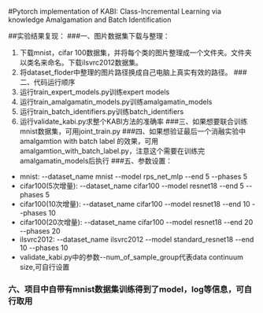 
#Pytorch implementation of KABI: Class-Incremental Learning via knowledge Amalgamation and Batch Identification


##实验结果复现：
###一、图片数据集下载与整理： 
  1. 下载mnist，cifar 100数据集，并将每个类的图片整理成一个文件夹。文件夹以类名来命名。下载ilsvrc2012数据集。
  2. 将dataset_floder中整理的图片路径换成自己电脑上真实有效的路径。
###二、代码运行顺序
  1. 运行train_expert_models.py训练expert models
  2. 运行train_amalgamatin_models.py训练amalgamatin_models
  3. 运行train_batch_identifiers.py训练batch_identifiers
  4. 运行validate_kabi.py求整个KABI方法的准确率
###三、如果想要联合训练mnist数据集，可用joint_train.py
###四、如果想验证最后一个消融实验中amalgamtion with batch label 的效果，可用amalgamtion_with_batch_label.py，注意这个需要在训练完amalgamatin_models后执行
###五、参数设置：
- mnist:    --dataset_name mnist --model rps_net_mlp --end 5 --phases 5
- cifar100(5次增量):    --dataset_name cifar100 --model resnet18 --end 5 --phases 5
- cifar100(10次增量):    --dataset_name cifar100 --model resnet18 --end 10 --phases 10
- cifar100(20次增量):    --dataset_name cifar100 --model resnet18 --end 20 --phases 20
- ilsvrc2012:           --dataset_name ilsvrc2012 --model standard_resnet18 --end 10 --phases 10
- validate_kabi.py中的参数--num_of_sample_group代表data continuum size,可自行设置

### 六、项目中自带有mnist数据集训练得到了model，log等信息，可自行取用
